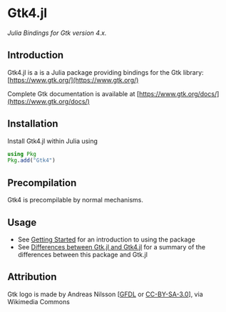 # Gtk4.jl

*Julia Bindings for Gtk version 4.x.*

## Introduction

Gtk4.jl is a is a Julia package providing bindings for the Gtk library: [https://www.gtk.org/](https://www.gtk.org/)

Complete Gtk documentation is available at [https://www.gtk.org/docs/](https://www.gtk.org/docs/)

## Installation

Install Gtk4.jl within Julia using

```julia
using Pkg
Pkg.add("Gtk4")
```

## Precompilation

Gtk4 is precompilable by normal mechanisms.

## Usage

  * See [Getting Started](@ref) for an introduction to using the package
  * See [Differences between Gtk.jl and Gtk4.jl](@ref) for a summary of the differences between this package and Gtk.jl

## Attribution

Gtk logo is made by Andreas Nilsson [[GFDL](https://www.gnu.org/copyleft/fdl.html) or [CC-BY-SA-3.0](https://creativecommons.org/licenses/by-sa/3.0/)], via Wikimedia Commons
